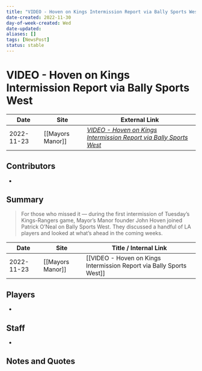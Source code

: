 ```yaml
---
title: "VIDEO - Hoven on Kings Intermission Report via Bally Sports West"
date-created: 2022-11-30
day-of-week-created: Wed
date-updated: 
aliases: []
tags: [NewsPost]
status: stable
---
```


# VIDEO - Hoven on Kings Intermission Report via Bally Sports West

| Date       | Site             | External Link                                                                                                                                                         |
| ---------- | ---------------- | --------------------------------------------------------------------------------------------------------------------------------------------------------------------- |
| 2022-11-23 | [[Mayors Manor]] | [*VIDEO - Hoven on Kings Intermission Report via Bally Sports West*](https://mayorsmanor.com/2022/11/video-hoven-on-kings-intermission-report-via-bally-sports-west/) |

## Contributors
- 

## Summary
> For those who missed it — during the first intermission of Tuesday’s Kings-Rangers game, Mayor’s Manor founder John Hoven joined Patrick O’Neal on Bally Sports West. They discussed a handful of LA players and looked at what’s ahead in the coming weeks.

| Date       | Site             | Title / Internal Link                                                |
| ---------- | ---------------- | -------------------------------------------------------------------- |
| 2022-11-23 | [[Mayors Manor]] | [[VIDEO - Hoven on Kings Intermission Report via Bally Sports West]] |

## Players
- 

## Staff
- 

## Notes and Quotes
> 

